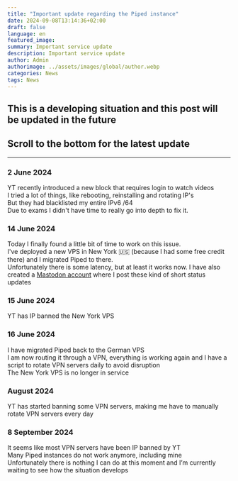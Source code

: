 ```yaml
---
title: "Important update regarding the Piped instance"
date: 2024-09-08T13:14:36+02:00
draft: false
language: en
featured_image: 
summary: Important service update
description: Important service update
author: Admin
authorimage: ../assets/images/global/author.webp
categories: News
tags: News
---
```


## This is a developing situation and this post will be updated in the future
## Scroll to the bottom for the latest update

<hr>

### 2 June 2024

YT recently introduced a new block that requires login to watch videos <br>
I tried a lot of things, like rebooting, reinstalling and rotating IP's <br>
But they had blacklisted my entire IPv6 /64 <br>
Due to exams I didn't have time to really go into depth to fix it.
<br>

### 14 June 2024

Today I finally found a little bit of time to work on this issue.  
I've deployed a new VPS in New York 🇺🇸 (because I had some free credit there) and I migrated Piped to there. <br>
Unfortunately there is some latency, but at least it works now. I have also created a [Mastodon account](https://mastodon.social/@r4fo) where I post these kind of short status updates

### 15 June 2024

YT has IP banned the New York VPS

### 16 June 2024

I have migrated Piped back to the German VPS  
I am now routing it through a VPN, everything is working again and I have a script to rotate VPN servers daily to avoid disruption    
The New York VPS is no longer in service  

### August 2024

YT has started banning some VPN servers, making me have to manually rotate VPN servers every day   

### 8 September 2024

It seems like most VPN servers have been IP banned by YT  
Many Piped instances do not work anymore, including mine  
Unfortunately there is nothing I can do at this moment and I’m currently waiting to see how the situation develops  
